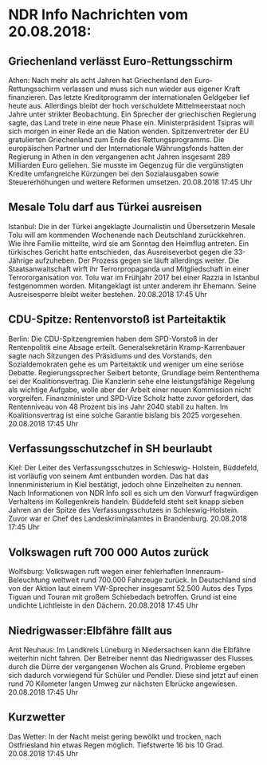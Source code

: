 # NDR Info Nachrichten vom 20.08.2018:


## Griechenland verlässt Euro-Rettungsschirm
Athen: Nach mehr als acht Jahren hat Griechenland den Euro-Rettungsschirm verlassen und muss sich nun wieder aus eigener Kraft finanzieren. Das letzte Kreditprogramm der internationalen Geldgeber lief heute aus. Allerdings bleibt der hoch verschuldete Mittelmeerstaat noch Jahre unter strikter Beobachtung. Ein Sprecher der griechischen Regierung sagte, das Land trete in eine neue Phase ein. Ministerpräsident Tsipras will sich morgen in einer Rede an die Nation wenden. Spitzenvertreter der EU gratulierten Griechenland zum Ende des Rettungsprogramms. Die europäischen Partner und der Internationale Währungsfonds hatten der Regierung in Athen in den vergangenen acht Jahren insgesamt 289 Milliarden Euro geliehen. Sie musste im Gegenzug für die vergünstigten Kredite umfangreiche Kürzungen bei den Sozialausgaben sowie Steuererhöhungen und weitere Reformen umsetzen. 20.08.2018 17:45 Uhr 

## Mesale Tolu darf aus Türkei ausreisen
Istanbul:    Die in der Türkei angeklagte Journalistin und Übersetzerin Mesale Tolu will am kommenden Wochenende nach Deutschland zurückkehren. Wie ihre Familie mitteilte, wird sie am Sonntag den Heimflug antreten. Ein türkisches Gericht hatte entschieden, das Ausreiseverbot gegen die 33-Jährige aufzuheben. Der Prozess gegen sie läuft allerdings weiter. Die Staatsanwaltschaft wirft ihr Terrorpropaganda und Mitgliedschaft in einer Terrororganisation vor. Tolu war im Frühjahr 2017 bei einer Razzia in Istanbul festgenommen worden. Mitangeklagt ist unter anderem ihr Ehemann. Seine Ausreisesperre bleibt weiter bestehen. 20.08.2018 17:45 Uhr 

## CDU-Spitze: Rentenvorstoß ist Parteitaktik
Berlin: Die CDU-Spitzengremien haben dem SPD-Vorstoß in der Rentenpolitik eine Absage erteilt. Generalsekretärin Kramp-Karrenbauer sagte nach Sitzungen des Präsidiums und des Vorstands, den Sozialdemokraten gehe es um Parteitaktik und weniger um eine seriöse Debatte. Regierungssprecher Seibert betonte, Grundlage beim Rententhema sei der Koalitionsvertrag. Die Kanzlerin sehe eine leistungsfähige Regelung als wichtige Aufgabe, wolle aber der Arbeit einer neuen Kommission nicht vorgreifen. Finanzminister und SPD-Vize Scholz hatte zuvor gefordert, das Rentenniveau von 48 Prozent bis ins Jahr 2040 stabil zu halten. Im Koalitionsvertrag ist eine solche Garantie bislang bis 2025 vorgesehen. 20.08.2018 17:45 Uhr 

## Verfassungsschutzchef in SH beurlaubt
Kiel:   Der Leiter des Verfassungsschutzes in Schleswig- Holstein, Büddefeld, ist vorläufig von seinem Amt entbunden worden. Das hat das Innenministerium in Kiel bestätigt, jedoch ohne Einzelheiten zu nennen. Nach Informationen von NDR Info soll es sich um den Vorwurf fragwürdigen Verhaltens im Kollegenkreis handeln. Büddefeld steht seit knapp sieben Jahren an der Spitze des Verfassungsschutzes in Schleswig-Holstein. Zuvor war er Chef des Landeskriminalamtes in Brandenburg. 20.08.2018 17:45 Uhr 

## Volkswagen ruft 700 000 Autos zurück
Wolfsburg:	Volkswagen ruft wegen einer fehlerhaften Innenraum-Beleuchtung weltweit rund 700.000 Fahrzeuge zurück. In Deutschland sind von der Aktion laut einem VW-Sprecher insgesamt 52.500 Autos des Typs Tiguan und Touran mit großem Schiebedach betroffen. Grund ist eine undichte Lichtleiste in den Dächern. 20.08.2018 17:45 Uhr 

## Niedrigwasser:Elbfähre fällt aus
Amt Neuhaus: Im Landkreis Lüneburg in Niedersachsen kann die Elbfähre weiterhin nicht fahren. Der Betreiber nennt das Niedrigwasser des Flusses durch die Dürre der vergangenen Wochen als Grund. Probleme ergeben sich dadurch vorwiegend für Schüler und Pendler. Diese sind jetzt auf einen rund 70 Kilometer langen Umweg zur nächsten Elbrücke angewiesen. 20.08.2018 17:45 Uhr 

## Kurzwetter
Das Wetter: In der Nacht meist gering bewölkt und trocken, nach Ostfriesland hin etwas Regen möglich. Tiefstwerte 16 bis 10 Grad. 20.08.2018 17:45 Uhr 
